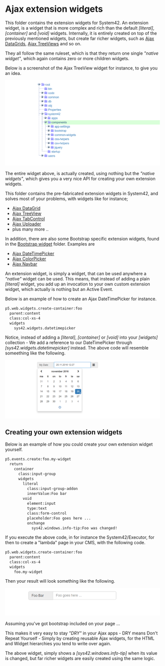 Ajax extension widgets
========

This folder contains the extension widgets for System42. An extension widget, is a widget that is more complex and rich than the 
default *[literal]*, *[container]* and *[void]* widgets. Internally, it is entirely created on top of the previously mentioned widgets,
but create far richer widgets, such as [Ajax DataGrids](datagrid/), [Ajax TreeViews](tree/) and so on.

They all follow the same ruleset, which is that they return one single _"native widget"_, which again contains zero or more children widgets.

Below is a screenshot of the Ajax TreeView widget for instance, to give you an idea.

![alt tag](tree/screenshots/ajax-treeview-widget-example-screenshot.png)

The entire widget above, is actually created, using nothing but the _"native widgets"_, which gives you a very nice API for creating your own 
extension widgets.

This folder contains the pre-fabricated extension widgets in System42, and solves most of your problems, with widgets like for instance;

* [Ajax DataGrid](datagrid/)
* [Ajax TreeView](tree/)
* [Ajax TabControl](tab/)
* [Ajax Uploader](uploader/)
* plus many more ..

In addition, there are also some Bootstrap specific extension widgets, found in the [Bootstrap widget](../bootstrap/widgets/) folder. Examples are

* [Ajax DateTimePicker](../bootstrap/widgets/datetimepicker/)
* [Ajax ColorPicker](../bootstrap/widgets/colorpicker/)
* [Ajax Navbar](../bootstrap/widgets/navbar/)

An extension widget, is simply a widget, that can be used anywhere a _"native"_ widget can be used. This means, that instead of adding a 
plain *[literal]* widget, you add up an invocation to your own custom extension widget, which actually is nothing but an Active Event.

Below is an example of how to create an Ajax DateTimePicker for instance.

```
p5.web.widgets.create-container:foo
  parent:content
  class:col-xs-4
  widgets
    sys42.widgets.datetimepicker
```

Notice, instead of adding a *[literal]*, *[container]* or *[void]* into your *[widgets]* collection - We add a reference to our DateTimePicker 
through *[sys42.widgets.datetimepicker]* instead. The above code will resemble someething like the following.

![alt tag](../bootstrap/widgets/datetimepicker/screenshots/datetimepicker-example-screenshot.png)

## Creating your own extension widgets

Below is an example of how you could create your own extension widget yourself.

```
p5.events.create:foo.my-widget
  return
    container
      class:input-group
      widgets
        literal
          class:input-group-addon
          innerValue:Foo bar
        void
          element:input
          type:text
          class:form-control
          placeholder:Foo goes here ...
          onchange
            sys42.windows.info-tip:Foo was changed!
```

If you execute the above code, in for instance the System42/Executor, for then to create a "lambda" page in your CMS, with the following code.

```
p5.web.widgets.create-container:foo
  parent:content
  class:col-xs-4
  widgets
    foo.my-widget
```

Then your result will look something like the following.

![alt tag](screenshots/example-custom-ajax-widget-screenshot.png)

Assuming you've got bootstrap included on your page ...

This makes it very easy to stay _"DRY"_ in your Ajax apps - DRY means Don't Repeat Yourself - Simply by creating reusable Ajax widgets, for the HTML
and Widget hierarchies you tend to write over again.

The above widget, simply shows a *[sys42.windows.info-tip]* when its value is changed, but far richer widgets are easily created using the same logic.

